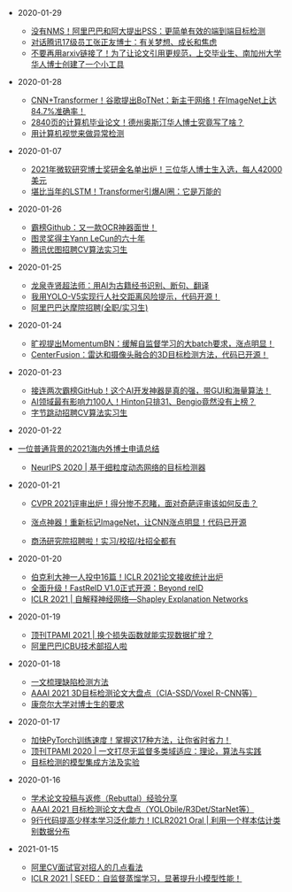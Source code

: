 - 2020-01-29
  - [没有NMS！阿里巴巴和阿大提出PSS：更简单有效的端到端目标检测](https://mp.weixin.qq.com/s/rir6WllUNIbc3ynJ84i08w)
  - [对话腾讯17级员工张正友博士：有关梦想、成长和焦虑](https://mp.weixin.qq.com/s/DHvSrHyvYlAgGAe_w1q7-Q)
  - [不要再用arxiv链接了！为了让论文引用更规范，上交毕业生、南加州大学华人博士创建了一个小工具](https://mp.weixin.qq.com/s/6FN4TR08sIgys3b6ecksbg)
- 2020-01-28
  - [CNN+Transformer！谷歌提出BoTNet：新主干网络！在ImageNet上达84.7%准确率！](https://mp.weixin.qq.com/s/oQf5KioEOTG_UvzR3sVCzA)
  - [2840页的计算机毕业论文！德州奥斯汀华人博士究竟写了啥？](https://mp.weixin.qq.com/s/wFmUpjKpb9DBbBhy-RVYOw)
  - [用计算机视觉来做异常检测](https://mp.weixin.qq.com/s/KJ6eLE693uXw9I9U_opN-w)
- 2020-01-07
  - [2021年微软研究博士奖研金名单出炉！三位华人博士生入选，每人42000美元](https://mp.weixin.qq.com/s/r3nLeWr6mg2YrbpzYqIppg)
  - [堪比当年的LSTM！Transformer引爆AI圈：它是万能的](https://mp.weixin.qq.com/s/0fuECJKMVY65R2ouTzq40g)
- 2020-01-26
  - [霸榜Github：又一款OCR神器面世！](https://mp.weixin.qq.com/s/4qOx63DbZn0HSKo248M2zQ)
  - [图灵奖得主Yann LeCun的六十年](https://mp.weixin.qq.com/s/JZohY_7VjZeBTOAkW979pA)
  - [腾讯优图招聘CV算法实习生](https://mp.weixin.qq.com/s/ys4ELCVMB_LKUhfWhCDUnw)
- 2020-01-25
  - [龙泉寺贤超法师：用AI为古籍经书识别、断句、翻译](https://mp.weixin.qq.com/s/lirORSFfvdWjxyMuYJEfyA)
  - [我用YOLO-V5实现行人社交距离风险提示，代码开源！](https://mp.weixin.qq.com/s/ItlJ8UFHfpZZvqqh3FC-xw)
  - [阿里巴巴达摩院招聘(全职/实习生)](https://mp.weixin.qq.com/s/FQjj5ZhLzNewA7uFJ8ShOQ)
- 2020-01-24
  - [旷视提出MomentumBN：缓解自监督学习的大batch要求，涨点明显！](https://mp.weixin.qq.com/s/nj03Y7Zjs2tJsGmDBd8XgA)
  - [CenterFusion：雷达和摄像头融合的3D目标检测方法，代码已开源！](https://mp.weixin.qq.com/s/fQUxgwK-E72IQvpZuTjmkQ)
- 2020-01-23
  - [接连两次霸榜GitHub！这个AI开发神器是真的强，带GUI和海量算法！](https://mp.weixin.qq.com/s/0Gk11vqhY_UL9rtryAcsQw)
  - [AI领域最有影响力100人！Hinton只排31、Bengio竟然没有上榜？](https://mp.weixin.qq.com/s/2xTRpOS7kMzmhbQ-eXF3vQ)
  - [字节跳动招聘CV算法实习生](https://mp.weixin.qq.com/s/krbNXaARh81KwVBAlx-__A)
- 2020-01-22
- [一位普通背景的2021海内外博士申请总结](https://mp.weixin.qq.com/s/ga1qUE7DdunCQw40tL3Svw)
  - [NeurIPS 2020 | 基于细粒度动态网络的目标检测器](https://mp.weixin.qq.com/s/fSGT9VEWFMTuLF88FsAj5Q)
- 2020-01-21

  - [CVPR 2021评审出炉！得分惨不忍睹，面对奇葩评审该如何反击？](https://mp.weixin.qq.com/s/qBdZ48GwsIRH-FPkvr8BCw)
  - [涨点神器！重新标记ImageNet，让CNN涨点明显！代码已开源](https://mp.weixin.qq.com/s/Gh6ofA3XOFT5Of7eUnD6cw)

  - [商汤研究院招聘啦！实习/校招/社招全都有](https://mp.weixin.qq.com/s/XhDxrTvv2SDtCBgGFgdpCA)
- 2020-01-20
  
  - [伯克利大神一人投中16篇！ICLR 2021论文接收统计出炉](https://mp.weixin.qq.com/s/1M0J2zkqwhEb1F1ncZ3JOg)
  - [全面升级！FastReID V1.0正式开源：Beyond reID](https://mp.weixin.qq.com/s/NSoSRpxgVVnn0NzeDGnwig)
  - [ICLR 2021 | 自解释神经网络—Shapley Explanation Networks](https://mp.weixin.qq.com/s/yuDNGBihMOrXDyetxbzYwQ)
- 2020-01-19
  - [顶刊TPAMI 2021 | 换个损失函数就能实现数据扩增？](https://mp.weixin.qq.com/s/x90x9zJ4V7TzNjD2UrrQgQ)
  - [阿里巴巴ICBU技术部招人啦](https://mp.weixin.qq.com/s/ItYUBeOsBsm7KRPr_5F46g)
- 2020-01-18
  - [一文梳理缺陷检测方法](https://mp.weixin.qq.com/s/lpNSgrQOFtSeeSK7IIJBMQ)
  - [AAAI 2021 3D目标检测论文大盘点（CIA-SSD/Voxel R-CNN等）](https://mp.weixin.qq.com/s/sXJI5MBsHL4IiAOXhhYYcQ)
  - [康奈尔大学对博士生的要求](https://mp.weixin.qq.com/s/sBSK_jlNfx24qz-rgWAIbg)
- 2020-01-17
  - [加快PyTorch训练速度！掌握这17种方法，让你省时省力！](https://mp.weixin.qq.com/s/MiNGHhcY7qFScRBwUKirkQ)
  - [顶刊TPAMI 2020 | 一文打尽无监督多类域适应：理论，算法与实践](https://mp.weixin.qq.com/s/FlBC0AZ7rP9mTIX0Vkv5NQ)
  - [目标检测的模型集成方法及实验](https://mp.weixin.qq.com/s/R_qWBAOAC5vmOOB0KhMDRg)
- 2020-01-16
  - [学术论文投稿与返修（Rebuttal）经验分享](https://mp.weixin.qq.com/s/qbW33ff-gV815rSHsHgOoA)
  - [AAAI 2021 目标检测论文大盘点（YOLObile/R3Det/StarNet等）](https://mp.weixin.qq.com/s/XIZDK-hMZrvdHlZG5Bf9AQ)
  - [9行代码提高少样本学习泛化能力！ICLR2021 Oral | 利用一个样本估计类别数据分布](https://mp.weixin.qq.com/s/C1V57cVBHPnTAh2dFSzXUA)
- 2021-01-15
  - [阿里CV面试官对招人的几点看法](https://mp.weixin.qq.com/s/0q5vc8cIi17F5tNipteLRQ)
  - [ICLR 2021 | SEED：自监督蒸馏学习，显著提升小模型性能！](https://mp.weixin.qq.com/s/3u3JvPwAkgcduVH_krikAg)

